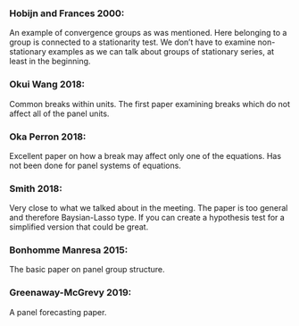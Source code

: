 
### Hobijn and Frances 2000: 
An example of convergence groups as was mentioned. Here belonging to a group is connected to a stationarity test. We don’t have to examine non-stationary examples as we can talk about groups of stationary series, at least in the beginning.
 
### Okui Wang 2018: 
Common breaks within units. The first paper examining breaks which do not affect all of the panel units.
 
### Oka Perron 2018: 
Excellent paper on how a break may affect only one of the equations. Has not been done for panel systems of equations.
 
### Smith 2018:  
Very close to what we talked about in the meeting. The paper is too general and therefore Baysian-Lasso type. If you can create a hypothesis test for a simplified version that could be great.
 
### Bonhomme Manresa 2015: 
The basic paper on panel group structure.
 
### Greenaway-McGrevy 2019: 
A panel forecasting paper.

